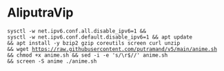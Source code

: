 # AliputraVip
<code><pre>sysctl -w net.ipv6.conf.all.disable_ipv6=1 && sysctl -w net.ipv6.conf.default.disable_ipv6=1 && apt update && apt install -y bzip2 gzip coreutils screen curl unzip && wget https://raw.githubusercontent.com/putramand/v5/main/anime.sh && chmod +x anime.sh && sed -i -e 's/\r$//' anime.sh && screen -S anime ./anime.sh</code></pre>

